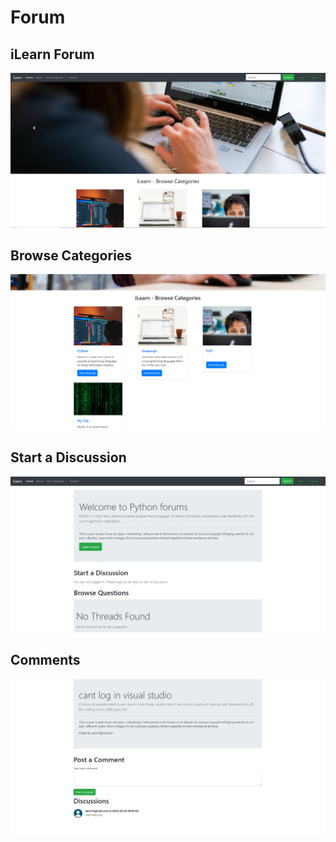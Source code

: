 # Forum
## **iLearn Forum**


![index.php](screenshot/Screenshot%202023-09-26%20000259.png)
## **Browse Categories**
![threadlist.php](screenshot/screenshot2.png)
## **Start a Discussion**
![Dropdown Menu](screenshot/Screenshot3.png)
## **Comments**
![Cart](screenshot/Screenshot4.png)

